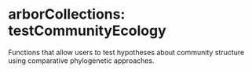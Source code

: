 # arborCollections: testCommunityEcology

Functions that allow users to test hypotheses about community structure using comparative phylogenetic approaches.
